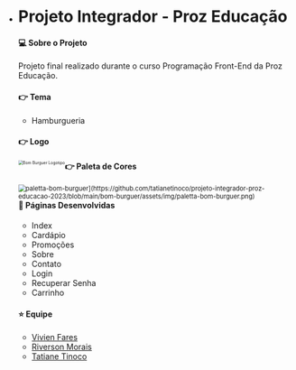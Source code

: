 - # Projeto Integrador - Proz Educação


  #### :computer: Sobre o Projeto

  Projeto final realizado durante o curso Programação Front-End da Proz Educação. 

  #### :point_right: Tema

  - Hamburgueria

    

  #### :point_right: Logo

  <img src="[D:\Dev\projeto-integrador-proz-educacao-2023\bom-burguer\assets\img\Bom Burguer Logotipo.png](https://github.com/tatianetinoco/projeto-integrador-proz-educacao-2023/blob/main/bom-burguer/assets/img/Bom%20Burguer%20Logotipo.png)" alt="Bom Burguer Logotipo" style="zoom:50%;float:left" />

  

  #### :point_right: Paleta de Cores

  <img src="[D:\Dev\projeto-integrador-proz-educacao-2023\bom-burguer\assets\img\paletta-bom-burguer.png" alt="paletta-bom-burguer](https://github.com/tatianetinoco/projeto-integrador-proz-educacao-2023/blob/main/bom-burguer/assets/img/paletta-bom-burguer.png)" style="zoom:80%;float:left" />

  

  #### :pushpin: Páginas Desenvolvidas

  - Index
  - Cardápio
  - Promoções
  - Sobre
  - Contato
  - Login
  - Recuperar Senha
  - Carrinho

  

  #### :star: Equipe

  -  [Vivien Fares](https://github.com/vivifares1 "Perfil No Github")
  -  [Riverson Morais](https://github.com/riversdev42 "Perfil No Github")
  -  [Tatiane Tinoco](https://github.com/tatianetinoco "Perfin No Github")







